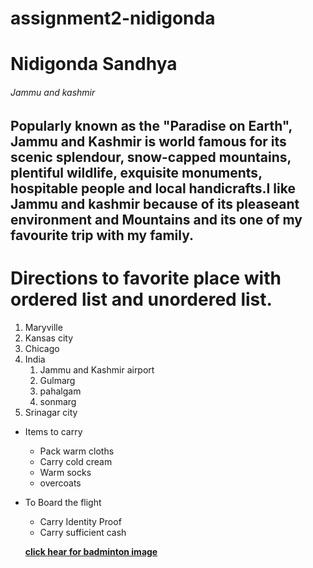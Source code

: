 # assignment2-nidigonda

# Nidigonda Sandhya

###### Jammu and kashmir

Popularly known as the "Paradise on Earth", Jammu and Kashmir is world famous for its scenic splendour, **snow-capped mountains**, plentiful wildlife, **exquisite monuments**, hospitable people and local handicrafts.I like Jammu and kashmir
because of its pleaseant environment and Mountains and its one of my favourite trip  with my family.
---
# Directions to favorite place with ordered list and unordered list. 
 
 1. Maryville
 2. Kansas city 
 3. Chicago 
 4. India
    1. Jammu and Kashmir airport 
    2. Gulmarg
    3. pahalgam
    4. sonmarg 
 5. Srinagar city
 
 * Items to carry
   * Pack warm cloths
   * Carry cold cream
   * Warm socks
   * overcoats
 * To Board the flight 
   * Carry Identity Proof 
   * Carry sufficient cash

   **[click hear for badminton image](AboutME.md)**

